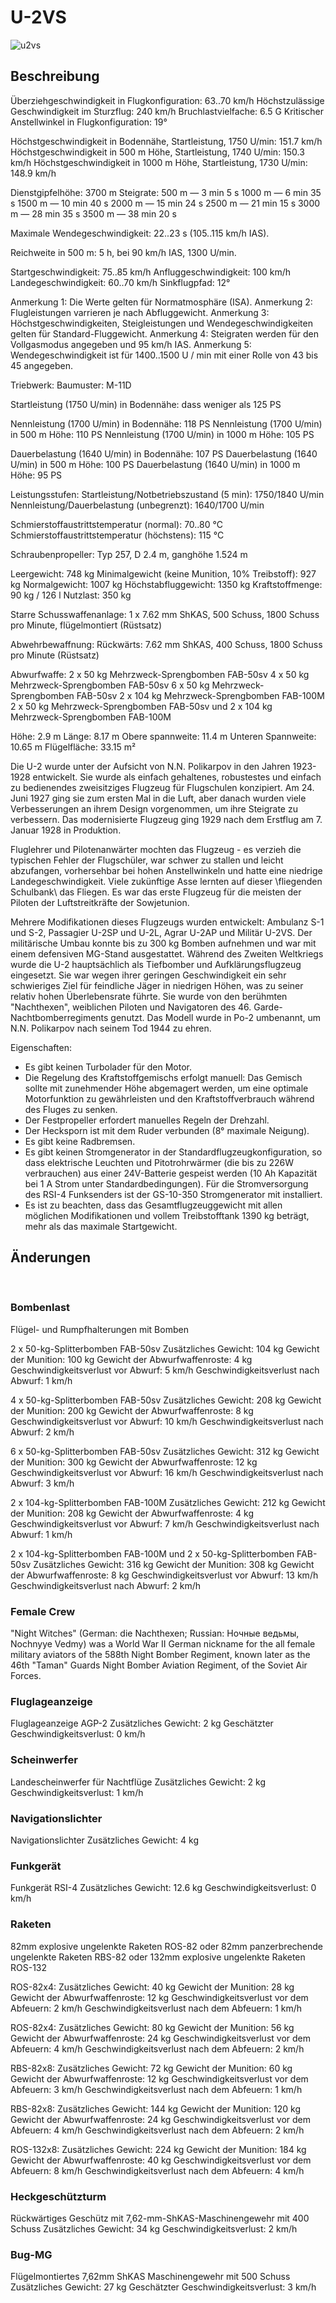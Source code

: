 # U-2VS

![u2vs](../images/u2vs.png)

## Beschreibung


Überziehgeschwindigkeit in Flugkonfiguration: 63..70 km/h
Höchstzulässige Geschwindigkeit im Sturzflug: 240 km/h
Bruchlastvielfache: 6.5 G
Kritischer Anstellwinkel in Flugkonfiguration: 19°

Höchstgeschwindigkeit in Bodennähe, Startleistung, 1750 U/min: 151.7 km/h
Höchstgeschwindigkeit in 500 m Höhe, Startleistung, 1740 U/min: 150.3 km/h
Höchstgeschwindigkeit in 1000 m Höhe, Startleistung, 1730 U/min: 148.9 km/h

Dienstgipfelhöhe: 3700 m
Steigrate:
500 m — 3 min 5 s
1000 m — 6 min 35 s
1500 m — 10 min 40 s
2000 m — 15 min 24 s
2500 m — 21 min 15 s
3000 m — 28 min 35 s
3500 m — 38 min 20 s

Maximale Wendegeschwindigkeit: 22..23 s (105..115 km/h IAS).

Reichweite in 500 m: 5 h, bei 90 km/h IAS, 1300 U/min.

Startgeschwindigkeit: 75..85 km/h
Anfluggeschwindigkeit: 100 km/h
Landegeschwindigkeit: 60..70 km/h
Sinkflugpfad: 12°

Anmerkung 1: Die Werte gelten für Normatmosphäre (ISA).
Anmerkung 2: Flugleistungen varrieren je nach Abfluggewicht.
Anmerkung 3: Höchstgeschwindigkeiten, Steigleistungen und Wendegeschwindigkeiten gelten für Standard-Fluggewicht.
Anmerkung 4: Steigraten werden für den Vollgasmodus angegeben und 95 km/h IAS.
Anmerkung 5: Wendegeschwindigkeit ist für 1400..1500 U / min mit einer Rolle von 43 bis 45 angegeben.

Triebwerk:
Baumuster: M-11D

Startleistung (1750 U/min) in Bodennähe: dass weniger als 125 PS

Nennleistung (1700 U/min) in Bodennähe: 118 PS
Nennleistung (1700 U/min) in 500 m Höhe: 110 PS
Nennleistung (1700 U/min) in 1000 m Höhe: 105 PS

Dauerbelastung (1640 U/min) in Bodennähe: 107 PS
Dauerbelastung (1640 U/min) in 500 m Höhe: 100 PS
Dauerbelastung (1640 U/min) in 1000 m Höhe: 95 PS

Leistungsstufen:
Startleistung/Notbetriebszustand (5 min): 1750/1840 U/min
Nennleistung/Dauerbelastung (unbegrenzt): 1640/1700 U/min

Schmierstoffaustrittstemperatur (normal): 70..80 °C
Schmierstoffaustrittstemperatur (höchstens): 115 °C

Schraubenpropeller:
Typ 257, D 2.4 m, ganghöhe 1.524 m

Leergewicht: 748 kg
Minimalgewicht (keine Munition, 10% Treibstoff): 927 kg
Normalgewicht: 1007 kg
Höchstabfluggewicht: 1350 kg
Kraftstoffmenge: 90 kg / 126 l
Nutzlast: 350 kg

Starre Schusswaffenanlage:
1 x 7.62 mm ShKAS, 500 Schuss, 1800 Schuss pro Minute, flügelmontiert (Rüstsatz)

Abwehrbewaffnung:
Rückwärts: 7.62 mm ShKAS, 400 Schuss, 1800 Schuss pro Minute (Rüstsatz)

Abwurfwaffe:
2 x 50 kg Mehrzweck-Sprengbomben FAB-50sv
4 x 50 kg Mehrzweck-Sprengbomben FAB-50sv
6 x 50 kg Mehrzweck-Sprengbomben FAB-50sv
2 x 104 kg Mehrzweck-Sprengbomben FAB-100M
2 x 50 kg Mehrzweck-Sprengbomben FAB-50sv und 2 x 104 kg Mehrzweck-Sprengbomben FAB-100M

Höhe: 2.9 m
Länge: 8.17 m
Obere spannweite: 11.4 m
Unteren Spannweite: 10.65 m
Flügelfläche: 33.15 m²

Die U-2 wurde unter der Aufsicht von N.N. Polikarpov in den Jahren 1923-1928 entwickelt. Sie wurde als einfach gehaltenes, robustestes und einfach zu bedienendes zweisitziges Flugzeug für Flugschulen konzipiert. Am 24. Juni 1927 ging sie zum ersten Mal in die Luft, aber danach wurden viele Verbesserungen an ihrem Design vorgenommen, um ihre Steigrate zu verbessern. Das modernisierte Flugzeug ging 1929 nach dem Erstflug am 7. Januar 1928 in Produktion.

Fluglehrer und Pilotenanwärter mochten das Flugzeug - es verzieh die typischen Fehler der Flugschüler, war schwer zu stallen und leicht abzufangen, vorhersehbar bei hohen Anstellwinkeln und hatte eine niedrige Landegeschwindigkeit. Viele zukünftige Asse lernten auf dieser \fliegenden Schulbank\ das Fliegen. Es war das erste Flugzeug für die meisten der Piloten der Luftstreitkräfte der Sowjetunion.

Mehrere Modifikationen dieses Flugzeugs wurden entwickelt: Ambulanz S-1 und S-2, Passagier U-2SP und U-2L, Agrar U-2AP und Militär U-2VS. Der militärische Umbau konnte bis zu 300 kg Bomben aufnehmen und war mit einem defensiven MG-Stand ausgestattet. Während des Zweiten Weltkriegs wurde die U-2 hauptsächlich als Tiefbomber und Aufklärungsflugzeug eingesetzt. Sie war wegen ihrer geringen Geschwindigkeit ein sehr schwieriges Ziel für feindliche Jäger in niedrigen Höhen, was zu seiner relativ hohen Überlebensrate führte. Sie wurde von den berühmten "Nachthexen", weiblichen Piloten und Navigatoren des 46. Garde-Nachtbomberregiments genutzt. Das Modell wurde in Po-2 umbenannt, um N.N. Polikarpov nach seinem Tod 1944 zu ehren.

Eigenschaften:
- Es gibt keinen Turbolader für den Motor.
- Die Regelung des Kraftstoffgemischs erfolgt manuell: Das Gemisch sollte mit zunehmender Höhe abgemagert werden, um eine optimale Motorfunktion zu gewährleisten und den Kraftstoffverbrauch während des Fluges zu senken.
- Der Festpropeller erfordert manuelles Regeln der Drehzahl.
- Der Hecksporn ist mit dem Ruder verbunden (8° maximale Neigung).
- Es gibt keine Radbremsen.
- Es gibt keinen Stromgenerator in der Standardflugzeugkonfiguration, so dass elektrische Leuchten und Pitotrohrwärmer (die bis zu 226W verbrauchen) aus einer 24V-Batterie gespeist werden (10 Ah Kapazität bei 1 A Strom unter Standardbedingungen). Für die Stromversorgung des RSI-4 Funksenders ist der GS-10-350 Stromgenerator mit installiert.
- Es ist zu beachten, dass das Gesamtflugzeuggewicht mit allen möglichen Modifikationen und vollem Treibstofftank 1390 kg beträgt, mehr als das maximale Startgewicht.

## Änderungen
﻿

### Bombenlast

Flügel- und Rumpfhalterungen mit Bomben

2 x 50-kg-Splitterbomben FAB-50sv
Zusätzliches Gewicht: 104 kg
Gewicht der Munition: 100 kg
Gewicht der Abwurfwaffenroste: 4 kg
Geschwindigkeitsverlust vor Abwurf: 5 km/h
Geschwindigkeitsverlust nach Abwurf: 1 km/h

4 x 50-kg-Splitterbomben FAB-50sv
Zusätzliches Gewicht: 208 kg
Gewicht der Munition: 200 kg
Gewicht der Abwurfwaffenroste: 8 kg
Geschwindigkeitsverlust vor Abwurf: 10 km/h
Geschwindigkeitsverlust nach Abwurf: 2 km/h

6 x 50-kg-Splitterbomben FAB-50sv
Zusätzliches Gewicht: 312 kg
Gewicht der Munition: 300 kg
Gewicht der Abwurfwaffenroste: 12 kg
Geschwindigkeitsverlust vor Abwurf: 16 km/h
Geschwindigkeitsverlust nach Abwurf: 3 km/h

2 x 104-kg-Splitterbomben FAB-100M
Zusätzliches Gewicht: 212 kg
Gewicht der Munition: 208 kg
Gewicht der Abwurfwaffenroste: 4 kg
Geschwindigkeitsverlust vor Abwurf: 7 km/h
Geschwindigkeitsverlust nach Abwurf: 1 km/h

2 x 104-kg-Splitterbomben FAB-100M und 2 x 50-kg-Splitterbomben FAB-50sv
Zusätzliches Gewicht: 316 kg
Gewicht der Munition: 308 kg
Gewicht der Abwurfwaffenroste: 8 kg
Geschwindigkeitsverlust vor Abwurf: 13 km/h
Geschwindigkeitsverlust nach Abwurf: 2 km/h﻿

### Female Crew

"Night Witches" (German: die Nachthexen; Russian: Ночные ведьмы, Nochnyye Vedmy) was a World War II German nickname for the all female military aviators of the 588th Night Bomber Regiment, known later as the 46th "Taman" Guards Night Bomber Aviation Regiment, of the Soviet Air Forces.

### Fluglageanzeige

Fluglageanzeige AGP-2
Zusätzliches Gewicht: 2 kg
Geschätzter Geschwindigkeitsverlust: 0 km/h﻿

### Scheinwerfer

Landescheinwerfer für Nachtflüge
Zusätzliches Gewicht: 2 kg
Geschwindigkeitsverlust: 1 km/h﻿

### Navigationslichter

Navigationslichter
Zusätzliches Gewicht: 4 kg﻿

### Funkgerät

Funkgerät RSI-4
Zusätzliches Gewicht: 12.6 kg
Geschwindigkeitsverlust: 0 km/h﻿

### Raketen

 82mm explosive ungelenkte Raketen ROS-82 oder 82mm panzerbrechende ungelenkte Raketen RBS-82 oder 132mm explosive ungelenkte Raketen ROS-132

ROS-82x4:
Zusätzliches Gewicht: 40 kg
Gewicht der Munition: 28 kg
Gewicht der Abwurfwaffenroste: 12 kg
Geschwindigkeitsverlust vor dem Abfeuern: 2 km/h
Geschwindigkeitsverlust nach dem Abfeuern: 1 km/h

ROS-82x4:
Zusätzliches Gewicht: 80 kg
Gewicht der Munition: 56 kg
Gewicht der Abwurfwaffenroste: 24 kg
Geschwindigkeitsverlust vor dem Abfeuern: 4 km/h
Geschwindigkeitsverlust nach dem Abfeuern: 2 km/h

RBS-82x8:
Zusätzliches Gewicht: 72 kg
Gewicht der Munition: 60 kg
Gewicht der Abwurfwaffenroste: 12 kg
Geschwindigkeitsverlust vor dem Abfeuern: 3 km/h
Geschwindigkeitsverlust nach dem Abfeuern: 1 km/h

RBS-82x8:
Zusätzliches Gewicht: 144 kg
Gewicht der Munition: 120 kg
Gewicht der Abwurfwaffenroste: 24 kg
Geschwindigkeitsverlust vor dem Abfeuern: 4 km/h
Geschwindigkeitsverlust nach dem Abfeuern: 2 km/h

ROS-132x8:
Zusätzliches Gewicht: 224 kg
Gewicht der Munition: 184 kg
Gewicht der Abwurfwaffenroste: 40 kg
Geschwindigkeitsverlust vor dem Abfeuern: 8 km/h
Geschwindigkeitsverlust nach dem Abfeuern: 4 km/h﻿

### Heckgeschützturm

Rückwärtiges Geschütz mit 7,62-mm-ShKAS-Maschinengewehr mit 400 Schuss
Zusätzliches Gewicht: 34 kg
Geschwindigkeitsverlust: 2 km/h

### Bug-MG

Flügelmontiertes 7,62mm ShKAS Maschinengewehr mit 500 Schuss
Zusätzliches Gewicht: 27 kg
Geschätzter Geschwindigkeitsverlust: 3 km/h